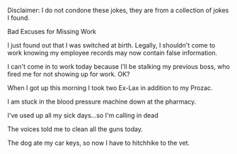 Disclaimer: I do not condone these jokes, they are from a collection of jokes I found.

Bad Excuses for Missing Work

I just found out that I was switched at birth. Legally, I
shouldn't come to work knowing my employee records may now contain false information.

I can't come in to work today because I'll be stalking my previous boss, who fired me for not showing up for work. OK?

When I got up this morning I took two Ex-Lax in addition to my Prozac.

I am stuck in the blood pressure machine down at the pharmacy.

I've used up all my sick days...so I'm calling in dead

The voices told me to clean all the guns today.

The dog ate my car keys, so now I have to hitchhike to the vet.

